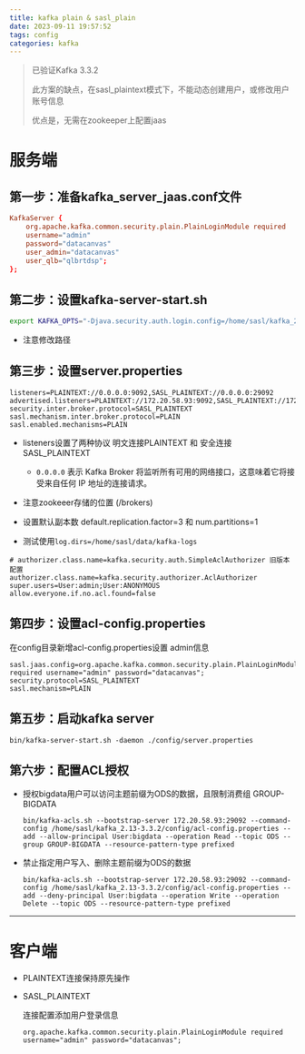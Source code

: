 ```yaml
---
title: kafka plain & sasl_plain
date: 2023-09-11 19:57:52
tags: config
categories: kafka
---
```




> 已验证Kafka 3.3.2
>
> 此方案的缺点，在sasl_plaintext模式下，不能动态创建用户，或修改用户账号信息
>
> 优点是，无需在zookeeper上配置jaas

# 服务端

## 第一步：准备kafka_server_jaas.conf文件

```conf
KafkaServer {
    org.apache.kafka.common.security.plain.PlainLoginModule required
    username="admin"
    password="datacanvas"
    user_admin="datacanvas"
    user_qlb="qlbrtdsp";
};
```



## 第二步：设置kafka-server-start.sh

```sh
export KAFKA_OPTS="-Djava.security.auth.login.config=/home/sasl/kafka_2.13-3.3.2/config/kafka_server_jaas.conf"
```

- 注意修改路径

## 第三步：设置server.properties

```properties
listeners=PLAINTEXT://0.0.0.0:9092,SASL_PLAINTEXT://0.0.0.0:29092
advertised.listeners=PLAINTEXT://172.20.58.93:9092,SASL_PLAINTEXT://172.20.58.93:29092
security.inter.broker.protocol=SASL_PLAINTEXT
sasl.mechanism.inter.broker.protocol=PLAIN
sasl.enabled.mechanisms=PLAIN
```

- listeners设置了两种协议 明文连接PLAINTEXT 和 安全连接 SASL_PLAINTEXT
  - `0.0.0.0` 表示 Kafka Broker 将监听所有可用的网络接口，这意味着它将接受来自任何 IP 地址的连接请求。

- 注意zookeeer存储的位置 (/brokers)

- 设置默认副本数 default.replication.factor=3 和 num.partitions=1

- 测试使用`log.dirs=/home/sasl/data/kafka-logs`

```properties
# authorizer.class.name=kafka.security.auth.SimpleAclAuthorizer 旧版本配置
authorizer.class.name=kafka.security.authorizer.AclAuthorizer
super.users=User:admin;User:ANONYMOUS
allow.everyone.if.no.acl.found=false
```



## 第四步：设置acl-config.properties

在config目录新增acl-config.properties设置 admin信息

```properties
sasl.jaas.config=org.apache.kafka.common.security.plain.PlainLoginModule required username="admin" password="datacanvas";
security.protocol=SASL_PLAINTEXT
sasl.mechanism=PLAIN
```



## 第五步：启动kafka server 

```properties
bin/kafka-server-start.sh -daemon ./config/server.properties
```



## 第六步：配置ACL授权

- 授权bigdata用户可以访问主题前缀为ODS的数据，且限制消费组 GROUP-BIGDATA

  ```shell
  bin/kafka-acls.sh --bootstrap-server 172.20.58.93:29092 --command-config /home/sasl/kafka_2.13-3.3.2/config/acl-config.properties --add --allow-principal User:bigdata --operation Read --topic ODS --group GROUP-BIGDATA --resource-pattern-type prefixed
  ```


- 禁止指定用户写入、删除主题前缀为ODS的数据

  ```shell
  bin/kafka-acls.sh --bootstrap-server 172.20.58.93:29092 --command-config /home/sasl/kafka_2.13-3.3.2/config/acl-config.properties --add --deny-principal User:bigdata --operation Write --operation Delete --topic ODS --resource-pattern-type prefixed
  ```

  

---

# 客户端

- PLAINTEXT连接保持原先操作

- SASL_PLAINTEXT

  连接配置添加用户登录信息

  ```shell
  org.apache.kafka.common.security.plain.PlainLoginModule required username="admin" password="datacanvas";
  ```
